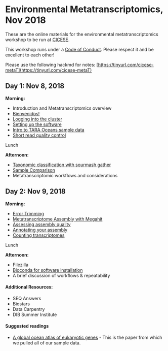 Environmental Metatranscriptomics, Nov 2018 
======

These are the online materials for the environmental metatranscriptomics workshop to be run at [CICESE](https://www.cicese.edu.mx/).

This workshop runs under a [Code of Conduct](code-of-conduct.md). Please respect it and be excellent to each other!

Please use the following hackmd for notes: [https://tinyurl.com/cicese-metaT](https://tinyurl.com/cicese-metaT)


## Day 1: Nov 8, 2018

**Morning:**
  
  - Introduction and Metatranscriptomics overview 
  - [Bienvenidos!](welcome.md)
  - [Logging into the cluster](cicese-cluster.md) 
  - [Setting up the software](setting-up-tara-environment.md)
  - [Intro to TARA Oceans sample data](tara-sample-data.md)
  - [Short read quality control](short-read-quality-control.md)

Lunch 

**Afternoon:**
  
  
  - [Taxonomic classification with sourmash gather](sourmash-taxonomic-classification.md)
  - [Sample Comparison](sample-comparison.md)
  - Metatranscriptomic workflows and considerations
  

## Day 2: Nov 9, 2018

**Morning:** 

  - [Error Trimming](khmer-trimming.md)
  - [Metatranscriptome Assembly with Megahit](megahit-assembly.md)
  - [Assessing assembly quality](evaluation-and-mapping.md)
  - [Annotating your assembly](annotation.md)
  - [Counting transcriptomes](count_transcriptomes.md)
  
Lunch 

**Afternoon:** 

  - Filezilla
  - [Bioconda for software installation](working-with-bioconda.md)
  - A brief discussion of workflows & repeatability



#### Additional Resources:  

  - SEQ Answers
  - Biostars
  - Data Carpentry
  - DIB Summer Institute


#### Suggested readings

  - [A global ocean atlas of eukaryotic genes](https://www.nature.com/articles/s41467-017-02342-1) - This is the paper from which we pulled all of our sample data.

